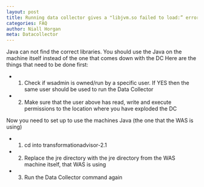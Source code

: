 ```yaml
---
layout: post
title: Running data collector gives a "libjvm.so failed to load:” error
categories: FAQ
author: Niall Horgan
meta: Datacollector
---
```


Java can not find the correct libraries. You should use the Java on the machine itself instead of the one that comes down with the DC
Here are the things that need to be done first:

* 1.	Check if wsadmin is owned/run by a specific user. If YES then the same user should be used to run the Data Collector
* 2.	Make sure that the user above has read, write and execute permissions to the location where you have exploded the DC

Now you need to set up to use the machines Java (the one that the WAS is using)

* 1.	cd into transformationadvisor-2.1
* 2.	Replace the jre directory with the jre directory from the WAS machine itself, that WAS is using
* 3.	Run the Data Collector command again
